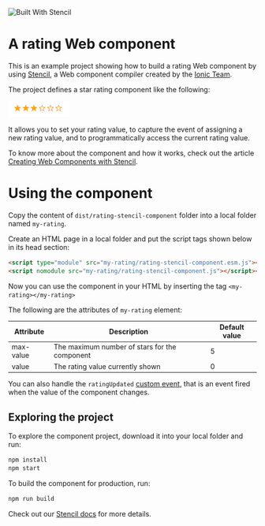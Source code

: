 ![Built With Stencil](https://img.shields.io/badge/-Built%20With%20Stencil-16161d.svg?logo=data%3Aimage%2Fsvg%2Bxml%3Bbase64%2CPD94bWwgdmVyc2lvbj0iMS4wIiBlbmNvZGluZz0idXRmLTgiPz4KPCEtLSBHZW5lcmF0b3I6IEFkb2JlIElsbHVzdHJhdG9yIDE5LjIuMSwgU1ZHIEV4cG9ydCBQbHVnLUluIC4gU1ZHIFZlcnNpb246IDYuMDAgQnVpbGQgMCkgIC0tPgo8c3ZnIHZlcnNpb249IjEuMSIgaWQ9IkxheWVyXzEiIHhtbG5zPSJodHRwOi8vd3d3LnczLm9yZy8yMDAwL3N2ZyIgeG1sbnM6eGxpbms9Imh0dHA6Ly93d3cudzMub3JnLzE5OTkveGxpbmsiIHg9IjBweCIgeT0iMHB4IgoJIHZpZXdCb3g9IjAgMCA1MTIgNTEyIiBzdHlsZT0iZW5hYmxlLWJhY2tncm91bmQ6bmV3IDAgMCA1MTIgNTEyOyIgeG1sOnNwYWNlPSJwcmVzZXJ2ZSI%2BCjxzdHlsZSB0eXBlPSJ0ZXh0L2NzcyI%2BCgkuc3Qwe2ZpbGw6I0ZGRkZGRjt9Cjwvc3R5bGU%2BCjxwYXRoIGNsYXNzPSJzdDAiIGQ9Ik00MjQuNywzNzMuOWMwLDM3LjYtNTUuMSw2OC42LTkyLjcsNjguNkgxODAuNGMtMzcuOSwwLTkyLjctMzAuNy05Mi43LTY4LjZ2LTMuNmgzMzYuOVYzNzMuOXoiLz4KPHBhdGggY2xhc3M9InN0MCIgZD0iTTQyNC43LDI5Mi4xSDE4MC40Yy0zNy42LDAtOTIuNy0zMS05Mi43LTY4LjZ2LTMuNkgzMzJjMzcuNiwwLDkyLjcsMzEsOTIuNyw2OC42VjI5Mi4xeiIvPgo8cGF0aCBjbGFzcz0ic3QwIiBkPSJNNDI0LjcsMTQxLjdIODcuN3YtMy42YzAtMzcuNiw1NC44LTY4LjYsOTIuNy02OC42SDMzMmMzNy45LDAsOTIuNywzMC43LDkyLjcsNjguNlYxNDEuN3oiLz4KPC9zdmc%2BCg%3D%3D&colorA=16161d&style=flat-square)

# A rating Web component

This is an example project showing how to build a rating Web component by using [Stencil](https://stenciljs.com/), a Web component compiler created by the [Ionic Team](https://github.com/ionic-team).

The project defines a star rating component like the following:

![](https://raw.githubusercontent.com/andychiare/rating-stencil-component/master/img/starRating.png)

It allows you to set your rating value, to capture the event of assigning a new rating value, and to programmatically access the current rating value.

To know more about the component and how it works, check out the article [Creating Web Components with Stencil](https://auth0.com/blog/creating-web-components-with-stencil).

# Using the component

Copy the content of `dist/rating-stencil-component` folder into a local folder named `my-rating`.

Create an HTML page in a local folder and put the script tags shown below in its head section:

```html
<script type="module" src="my-rating/rating-stencil-component.esm.js"></script>
<script nomodule src="my-rating/rating-stencil-component.js"></script><script>
```

Now you can use the component in your HTML by inserting the tag `<my-rating></my-rating>`

The following are the attributes of `my-rating` element:

| Attribute | Description                                   | Default value |
| --------- | --------------------------------------------- | ------------- |
| max-value | The maximum number of stars for the component | 5             |
| value     | The rating value currently shown              | 0             |

You can also handle the `ratingUpdated` [custom event](https://developer.mozilla.org/en-US/docs/Web/Guide/Events/Creating_and_triggering_events), that is an event fired when the value of the component changes.

## Exploring the project

To explore the component project, download it into your local folder and run:

```bash
npm install
npm start
```

To build the component for production, run:

```bash
npm run build
```

Check out our [Stencil docs](https://stenciljs.com/docs/introduction) for more details.
